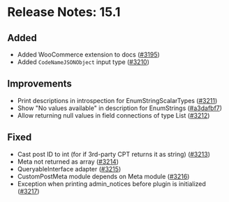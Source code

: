 # Release Notes: 15.1

## Added

- Added WooCommerce extension to docs ([#3195](https://github.com/GatoGraphQL/GatoGraphQL/pull/3195))
- Added `CodeNameJSONObject` input type ([#3210](https://github.com/GatoGraphQL/GatoGraphQL/pull/3210))

## Improvements

- Print descriptions in introspection for EnumStringScalarTypes ([#3211](https://github.com/GatoGraphQL/GatoGraphQL/pull/3211))
- Show "No values available" in description for EnumStrings ([#a3dafbf7](https://github.com/GatoGraphQL/GatoGraphQL/commit/a3dafbf7213a4d0464af7315992f7ab17c84fdd2))
- Allow returning null values in field connections of type List ([#3212](https://github.com/GatoGraphQL/GatoGraphQL/pull/3212))

## Fixed

- Cast post ID to int (for if 3rd-party CPT returns it as string) ([#3213](https://github.com/GatoGraphQL/GatoGraphQL/pull/3213))
- Meta not returned as array ([#3214](https://github.com/GatoGraphQL/GatoGraphQL/pull/3214))
- QueryableInterface adapter ([#3215](https://github.com/GatoGraphQL/GatoGraphQL/pull/3215))
- CustomPostMeta module depends on Meta module ([#3216](https://github.com/GatoGraphQL/GatoGraphQL/pull/3216))
- Exception when printing admin_notices before plugin is initialized ([#3217](https://github.com/GatoGraphQL/GatoGraphQL/pull/3217))

